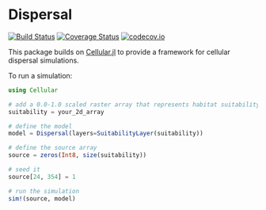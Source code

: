 # Dispersal

[![Build Status](https://travis-ci.org/rafaqz/Dispersal.jl.svg?branch=master)](https://travis-ci.org/rafaqz/Dispersal.jl)
[![Coverage Status](https://coveralls.io/repos/rafaqz/Dispersal.jl/badge.svg?branch=master&service=github)](https://coveralls.io/github/rafaqz/Dispersal.jl?branch=master)
[![codecov.io](http://codecov.io/github/rafaqz/Dispersal.jl/coverage.svg?branch=master)](http://codecov.io/github/rafaqz/Dispersal.jl?branch=master)


This package builds on [Cellular.jl](https://github/rafaqz/Cellular.jl) to
provide a framework for cellular dispersal simulations.

To run a simulation:

```julia
using Cellular

# add a 0.0-1.0 scaled raster array that represents habitat suitability
suitability = your_2d_array

# define the model
model = Dispersal(layers=SuitabilityLayer(suitability))

# define the source array
source = zeros(Int8, size(suitability))

# seed it
source[24, 354] = 1

# run the simulation
sim!(source, model) 
```
